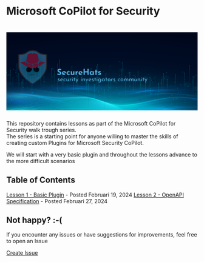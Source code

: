 # Microsoft CoPilot for Security

![logo](./images/sh-banner.png)
=========

This repository contains lessons as part of the Microsoft CoPilot for Security walk trough series.  
The series is a starting point for anyone willing to master the skills of creating custom Plugins for Microsoft Security CoPilot.  

We will start with a very basic plugin and throughout the lessons advance to the more difficult scenarios

## Table of Contents

[Lesson 1 - Basic Plugin](https://github.com/SecureHats/security-copilot/blob/main/Lesson%201/README.md) - Posted Februari 19, 2024
[Lesson 2 - OpenAPI Specification](https://github.com/SecureHats/security-copilot/blob/main/Lesson%202/README.md) - Posted Februari 27, 2024

## Not happy? :-(

If you encounter any issues or have suggestions for improvements, feel free to open an Issue

[Create Issue](../../issues/new/choose)

<!-- This SecureHats repository is used to organize project information and artifacts. 

> Note field

- [ ] unchecked
- [x] checked

```Pwsh
Code example
```

## Heading 2

### Heading 3

#### Heading 4

_italic_

**bold**

inline `code-example`

 -->
